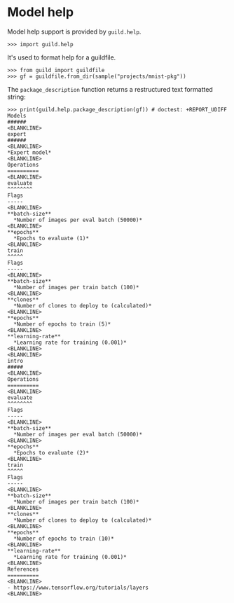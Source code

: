 # Model help

Model help support is provided by `guild.help`.

    >>> import guild.help

It's used to format help for a guildfile.

    >>> from guild import guildfile
    >>> gf = guildfile.from_dir(sample("projects/mnist-pkg"))

The `package_description` function returns a restructured text
formatted string:

    >>> print(guild.help.package_description(gf)) # doctest: +REPORT_UDIFF
    Models
    ######
    <BLANKLINE>
    expert
    ######
    <BLANKLINE>
    *Expert model*
    <BLANKLINE>
    Operations
    ==========
    <BLANKLINE>
    evaluate
    ^^^^^^^^
    Flags
    -----
    <BLANKLINE>
    **batch-size**
      *Number of images per eval batch (50000)*
    <BLANKLINE>
    **epochs**
      *Epochs to evaluate (1)*
    <BLANKLINE>
    train
    ^^^^^
    Flags
    -----
    <BLANKLINE>
    **batch-size**
      *Number of images per train batch (100)*
    <BLANKLINE>
    **clones**
      *Number of clones to deploy to (calculated)*
    <BLANKLINE>
    **epochs**
      *Number of epochs to train (5)*
    <BLANKLINE>
    **learning-rate**
      *Learning rate for training (0.001)*
    <BLANKLINE>
    <BLANKLINE>
    intro
    #####
    <BLANKLINE>
    Operations
    ==========
    <BLANKLINE>
    evaluate
    ^^^^^^^^
    Flags
    -----
    <BLANKLINE>
    **batch-size**
      *Number of images per eval batch (50000)*
    <BLANKLINE>
    **epochs**
      *Epochs to evaluate (2)*
    <BLANKLINE>
    train
    ^^^^^
    Flags
    -----
    <BLANKLINE>
    **batch-size**
      *Number of images per train batch (100)*
    <BLANKLINE>
    **clones**
      *Number of clones to deploy to (calculated)*
    <BLANKLINE>
    **epochs**
      *Number of epochs to train (10)*
    <BLANKLINE>
    **learning-rate**
      *Learning rate for training (0.001)*
    <BLANKLINE>
    References
    ==========
    <BLANKLINE>
    - https://www.tensorflow.org/tutorials/layers
    <BLANKLINE>

